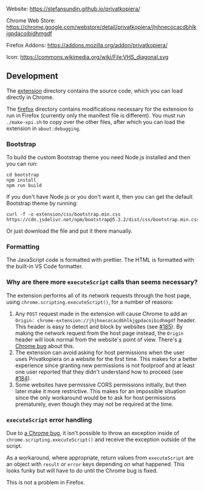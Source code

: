 Website: https://stefansundin.github.io/privatkopiera/

Chrome Web Store: https://chrome.google.com/webstore/detail/privatkopiera/jhjhnecocacdbhlkjgpdacoibidhmgdf

Firefox Addons: https://addons.mozilla.org/addon/privatkopiera/

Icon: https://commons.wikimedia.org/wiki/File:VHS_diagonal.svg

## Development

The [extension](extension) directory contains the source code, which you can load directly in Chrome.

The [firefox](firefox) directory contains modifications necessary for the extension to run in Firefox (currently only the manifest file is different). You must run `./make-xpi.sh` to copy over the other files, after which you can load the extension in `about:debugging`.

### Bootstrap

To build the custom Bootstrap theme you need Node.js installed and then you can run:

```shell
cd bootstrap
npm install
npm run build
```

If you don't have Node.js or you don't want it, then you can get the default Bootstrap theme by running:

```shell
curl -f -o extension/css/bootstrap.min.css https://cdn.jsdelivr.net/npm/bootstrap@5.3.2/dist/css/bootstrap.min.css
```

Or just download the file and put it there manually.

### Formatting

The JavaScript code is formatted with prettier. The HTML is formatted with the built-in VS Code formatter.

### Why are there more `executeScript` calls than seems necessary?

The extension performs all of its network requests through the host page, using `chrome.scripting.executeScript()`, for a number of reasons:

1. Any `POST` request made in the extension will cause Chrome to add an `Origin: chrome-extension://jhjhnecocacdbhlkjgpdacoibidhmgdf` header. This header is easy to detect and block by websites (see [#185](https://github.com/stefansundin/privatkopiera/issues/185)). By making the network request from the host page instead, the `Origin` header will look normal from the website's point of view. There's [a Chrome bug](https://bugs.chromium.org/p/chromium/issues/detail?id=966223) about this.
2. The extension can avoid asking for host permissions when the user uses Privatkopiera on a website for the first time. This makes for a better experience since granting new permissions is not foolproof and at least one user reported that they didn't understand how to proceed (see [#184](https://github.com/stefansundin/privatkopiera/issues/184)).
3. Some websites have permissive CORS permissions initially, but then later make it more restrictive. This makes for an impossible situation since the only workaround would be to ask for host permissions prematurely, even though they may not be required at the time.

### `executeScript` error handling

Due to [a Chrome bug](https://bugs.chromium.org/p/chromium/issues/detail?id=1271527), it isn't possible to throw an exception inside of `chrome.scripting.executeScript()` and receive the exception outside of the script.

As a workaround, where appropriate, return values from `executeScript` are an object with `result` or `error` keys depending on what happened. This looks funky but will have to do until the Chrome bug is fixed.

This is not a problem in Firefox.
